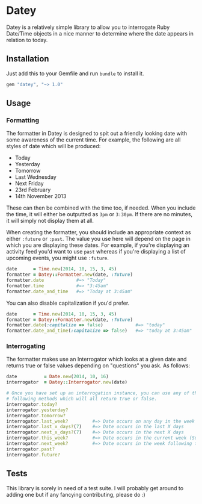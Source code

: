 # Datey

Datey is a relatively simple library to allow you to interrogate Ruby Date/Time objects in a nice manner to determine where the date appears in relation to today.

## Installation

Just add this to your Gemfile and run `bundle` to install it.

```ruby
gem "datey", "~> 1.0"
```

## Usage

### Formatting

The formatter in Datey is designed to spit out a friendly looking date with some awareness of the current time. For example, the following are all styles of date which will be produced:

* Today
* Yesterday
* Tomorrow
* Last Wednesday
* Next Friday
* 23rd February
* 14th November 2013

These can then be combined with the time too, if needed. When you include the time, it will either be outputted as `3pm` or `3:30pm`. If there are no minutes, it will simply not display them at all.

When creating the formatter, you should include an appropriate context as either `:future` or `:past`. The value you use here will depend on the page in which you are displaying these dates. For example, if you're displaying an activity feed you'd want to use `past` whereas if you're displaying a list of upcoming events, you might use `:future`.

```ruby
date      = Time.new(2014, 10, 15, 3, 45)
formatter = Datey::Formatter.new(date, :future)
formatter.date            #=> "Today"
formatter.time            #=> "3:45am"
formatter.date_and_time   #=> "Today at 3:45am"
```

You can also disable capitalization if you'd prefer.

```ruby
date      = Time.new(2014, 10, 15, 3, 45)
formatter = Datey::Formatter.new(date, :future)
formatter.date(:capitalize => false)            #=> "today"
formatter.date_and_time(:capitalize => false)   #=> "today at 3:45am"
```

### Interrogating

The formatter makes use an Interrogator which looks at a given date and returns true or false values depending on "questions" you ask. As follows:

```ruby
date          = Date.new(2014, 10, 16)
interrogator  = Datey::Interrogator.new(date)

# Once you have set up an interrogation instance, you can use any of the
# following methods which will all return true or false.
interrogator.today?
interrogator.yesterday?
interrogator.tomorrow?
interrogator.last_week?         #=> Date occurs on any day in the week preceding the current week
interrogator.last_x_days?(7)    #=> Date occurs in the last X days
interrogator.next_x_days?(7)    #=> Date occurs in the next X days
interrogator.this_week?         #=> Date occurs in the current week (Sun -> Sat)
interrogator.next_week?         #=> Date occurs in the week following the current week
interrogator.past?
interrogator.future?
```

## Tests

This library is sorely in need of a test suite. I will probably get around to adding one but if any fancying contributing, please do :)
